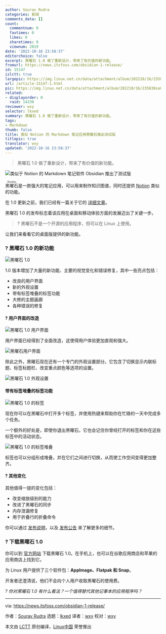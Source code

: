 ```yaml
---
author: Sourav Rudra
categories: 新闻
comments_data: []
count:
  commentnum: 0
  favtimes: 0
  likes: 0
  sharetimes: 0
  viewnum: 2819
date: '2022-10-16 23:58:37'
editorchoice: false
excerpt: 黑曜石 1.0 做了重新设计，带来了有价值的新功能。
fromurl: https://news.itsfoss.com/obsidian-1-release/
id: 15147
islctt: true
largepic: https://img.linux.net.cn/data/attachment/album/202210/16/235838xa6c3a6jx6tcxds5.png
url: /article-15147-1.html
pic: https://img.linux.net.cn/data/attachment/album/202210/16/235838xa6c3a6jx6tcxds5.png.thumb.jpg
related:
- displayorder: 0
  raid: 14230
reviewer: wxy
selector: lkxed
summary: 黑曜石 1.0 做了重新设计，带来了有价值的新功能。
tags:
- Markdown
thumb: false
title: 类似 Notion 的 Markdown 笔记应用黑曜石推出测试版
titlepic: true
translator: wxy
updated: '2022-10-16 23:58:37'
---
```



> 
> 黑曜石 1.0 做了重新设计，带来了有价值的新功能。
> 
> 
> 


![类似于 Notion 的 Markdown 笔记软件 Obsidian 推出了测试版](/data/attachment/album/202210/16/235838xa6c3a6jx6tcxds5.png)


<ruby> 黑曜石 <rt>  Obsidian </rt></ruby> 是一款强大的笔记应用，可以用来制作知识图谱，同时还提供 [Notion](https://notion.grsm.io/itsfoss) 类似的功能。


在 1.0 更新之前，我们已经有一篇关于它的 [详细文章](/article-14230-1.html)。


黑曜石 1.0 的发布标志着该应用在桌面和移动体验方面的发展迈出了关键一步。



> 
> ? 黑曜石不是一个开源的应用程序，但可以在 Linux 上使用。
> 
> 
> 


让我们来看看它的桌面版提供的新功能。


### ? 黑曜石 1.0 的新功能


![黑曜石 1.0](/data/attachment/album/202210/16/235838kvlpp0d8d29hlv3y.png)


1.0 版本增加了大量的新功能、主要的视觉变化和错误修复，其中一些亮点包括：


* 改良的用户界面
* 新的外观设置
* 带有标签堆叠的标签功能
* 大修的主题画廊
* 各种错误的修复


#### ? 用户界面的改造


![黑曜石 1.0 用户界面](/data/attachment/album/202210/16/235839qz9n6lfyhihih3eh.png)


用户界面已经得到了全面改造，这使得用户体验更加直观和强大。


![黑曜石用户界面](/data/attachment/album/202210/16/235840m8xlqdd0d3ig1z13.png)


除此之外，黑曜石现在还有一个专门的外观设置部分。它包含了切换显示内联标题、标签标题栏、改变重点颜色等选项的设置。


![黑曜石 1.0 外观设置](/data/attachment/album/202210/16/235841euzzjz64tt8t6grp.png)


#### 带有标签堆叠的标签功能


![黑曜石 1.0 的标签](/data/attachment/album/202210/16/235841sp014yxzxrcays4c.png)


现在你可以在黑曜石中打开多个标签，并使用热键来帮助你在忙碌的一天中完成多个任务。


一个额外的好处是，即使你退出黑曜石，它也会记住你曾经打开的标签和你在这些标签中的活动状态。


![黑曜石 1.0 的标签堆叠](/data/attachment/album/202210/16/235841ka8lohpanu82hwxm.gif)


标签也可以分组形成堆叠，并在它们之间进行切换，从而使工作空间变得更加整齐。


#### ?️ 其他变化


其他值得一提的变化包括：


* 改变缩放级别的能力
* 改进了黑曜石的同步
* 内存泄漏修复
* 用于折叠行的折叠命令


你可以通过 [发布说明](https://forum.obsidian.md/t/obsidian-release-v1-0-0/44873)，以及 [发布公告](https://obsidian.md/1.0) 来了解更多的细节。


### ? 下载黑曜石 1.0


你可以到 [官方网站](https://obsidian.md/download) 下载黑曜石 1.0。在手机上，也可以在谷歌应用商店和苹果的应用商店上找到它。


为 Linux 用户提供了三个软件包：**AppImage、Flatpak 和 Snap**。


开发者还澄清说，他们不会向个人用户收取黑曜石的使用费。


*? 你对黑曜石 1.0 有什么看法？一个值得替代其他记事本的应用程序吗？*




---


via: <https://news.itsfoss.com/obsidian-1-release/>


作者：[Sourav Rudra](https://news.itsfoss.com/author/sourav/) 选题：[lkxed](https://github.com/lkxed) 译者：[wxy](https://github.com/wxy) 校对：[wxy](https://github.com/wxy)


本文由 [LCTT](https://github.com/LCTT/TranslateProject) 原创编译，[Linux中国](https://linux.cn/) 荣誉推出